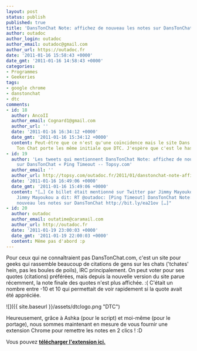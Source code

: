 ```yaml
---
layout: post
status: publish
published: true
title: 'DansTonChat Note: affichez de nouveau les notes sur DansTonChat'
author: outadoc
author_login: outadoc
author_email: outadoc@gmail.com
author_url: https://outadoc.fr
date: '2011-01-16 15:58:43 +0000'
date_gmt: '2011-01-16 14:58:43 +0000'
categories:
- Programmes
- Geekeries
tags:
- google chrome
- danstonchat
- dtc
comments:
- id: 18
  author: AncoII
  author_email: Cognard1@gmail.com
  author_url: ''
  date: '2011-01-16 16:34:12 +0000'
  date_gmt: '2011-01-16 15:34:12 +0000'
  content: Peut-être que ce n'est qu'une coïncidence mais le site Dans
    Ton Chat porte les même initiale que DTC. J'espère que c'est le hasard.
- id: 19
  author: 'Les tweets qui mentionnent DansTonChat Note: affichez de nouveau les notes
    sur DansTonChat « Ping Timeout -- Topsy.com'
  author_email: ''
  author_url: http://topsy.com/outadoc.fr/2011/01/danstonchat-note-affichez-de-nouveau-les-notes-sur-danstonchat/?utm_source=pingback&utm_campaign=L2
  date: '2011-01-16 16:49:06 +0000'
  date_gmt: '2011-01-16 15:49:06 +0000'
  content: "[…] Ce billet était mentionné sur Twitter par Jimmy Mayoukou.
    Jimmy Mayoukou a dit: RT @outadoc: [Ping Timeout] DansTonChat Note: affichez de
    nouveau les notes sur DansTonChat http://bit.ly/ea21ov […]"
- id: 20
  author: outadoc
  author_email: outatime@caramail.com
  author_url: http://outadoc.fr
  date: '2011-01-19 23:00:03 +0000'
  date_gmt: '2011-01-19 22:00:03 +0000'
  content: Même pas d'abord :p
---
```

Pour ceux qui ne connaîtraient pas DansTonChat.com, c'est un site pour geeks qui rassemble beaucoup de citations de gens sur les chats ('tchates' hein, pas les boules de poils), IRC principalement. On peut voter pour ses quotes (citations) préférées, mais depuis la nouvelle version du site parue récemment, la note finale des quotes n'est plus affichée. :( C'était un nombre entre -10 et 10 qui permettait de voir rapidement si la quote avait été appréciée.

![]({{ site.baseurl }}/assets/dtclogo.png "DTC")

Heureusement, grâce à Ashka (pour le script) et moi-même (pour le portage), nous sommes maintenant en mesure de vous fournir une extension Chrome pour remettre les notes en 2 clics ! :D

Vous pouvez [**télécharger l'extension ici.**][1]

[1]: https://chrome.google.com/extensions/detail/nbjhchagojgjonffingapkcbekglkknm?hl=fr


